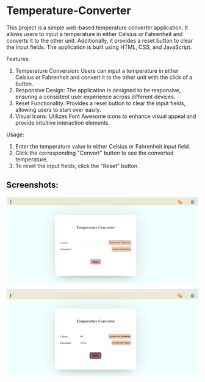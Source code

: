 # Temperature-Converter
This project is a simple web-based temperature converter application. It allows users to input a temperature in either Celsius or Fahrenheit and converts it to the other unit. Additionally, it provides a reset button to clear the input fields. The application is built using HTML, CSS, and JavaScript.

Features:
1. Temperature Conversion: Users can input a temperature in either Celsius or Fahrenheit and convert it to the other unit with the click of a button.
2. Responsive Design: The application is designed to be responsive, ensuring a consistent user experience across different devices.
3. Reset Functionality: Provides a reset button to clear the input fields, allowing users to start over easily.
4. Visual Icons: Utilizes Font Awesome icons to enhance visual appeal and provide intuitive interaction elements.

Usage:
1. Enter the temperature value in either Celsius or Fahrenheit input field.
2. Click the corresponding "Convert" button to see the converted temperature.
3. To reset the input fields, click the "Reset" button.

## Screenshots:

![Temperature Converter - Screenshot 1](temp1.png)

![Temperature Converter - Screenshot 2](temp2.png)

